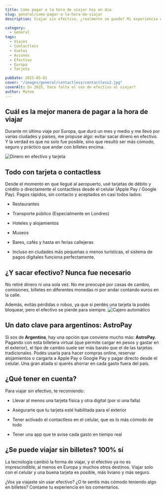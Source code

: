 ```yaml
---
title: Cómo pagar a la hora de viajar hoy en dia
slug: general/como-pagar-a-la-hora-de-viajar
description: Viajar sin efectivo, ¿realmente se puede? Mi experiencia en Europa.

category:
  - General
tags:
  - Viajes
  - Contactless
  - Vuelos 
  - Aviones
  - Efectivo
  - Europa 
  - Tarjeta

pubDate: 2025-05-01
cover: "/images/general/contactless/contactless2.jpg"
coverAlt: En 2025, hace falta el uso de efectivo al viajar?
author: Mateo 
---
```



## Cuál es la mejor manera de pagar a la hora de viajar
Durante mi último viaje por Europa, que duró un mes y medio y me llevó por varias ciudades y países, me propuse algo: evitar sacar dinero en efectivo. Y la verdad es que no solo fue posible, sino que resultó ser más cómodo, seguro y práctico que andar con billetes encima.

<img src="/images/general/contactless/tarjetas-de-credito1.jpg" alt="Dinero en efectivo y tarjeta">

## Todo con tarjeta o contactless
Desde el momento en que llegué al aeropuerto, usé tarjetas de débito y crédito o directamente el contactless desde el celular (Apple Pay / Google Pay). Pagos rápidos, sin contacto y aceptados en casi todos lados:

* Restaurantes

* Transporte público (Especialmente en Londres)

* Hoteles y alojamientos

* Museos

* Bares, cafés y hasta en ferias callejeras

* Incluso en ciudades más pequeñas o menos turísticas, el sistema de pagos digitales funciona perfectamente.

##  ¿Y sacar efectivo? Nunca fue necesario
No retiré dinero ni una sola vez.
No me preocupé por casas de cambio, comisiones, billetes en diferentes monedas ni por andar contando euros en la calle.

Además, evitás pérdidas o robos, ya que si perdés una tarjeta la podés bloquear, pero el efectivo se pierde para siempre.
<img src="/images/general/contactless/cajero-automatico-690.jpg" alt="Cajero automático">

## Un dato clave para argentinos: AstroPay
Si sos de **Argentina**, hay una opción que conviene mucho más: **AstroPay**.
Pagando con esta billetera virtual (que permite cargar en pesos y gastar en el exterior), el tipo de cambio suele ser más barato que el de las tarjetas tradicionales.
Podés usarla para hacer compras online, reservar alojamientos o cargarla a Apple Pay o Google Pay y pagar directo desde el celular.
Una gran aliada si querés ahorrar en cada gasto fuera del país.

##  ¿Qué tener en cuenta?
Para viajar sin efectivo, te recomiendo:

* Llevar al menos una tarjeta física y otra digital (por si una falla)

* Asegurarte que tu tarjeta esté habilitada para el exterior

* Tener activado el contactless en el celular, que es lo más cómodo de todo

* Tener una app que te avise cada gasto en tiempo real

##  ¿Se puede viajar sin billetes? 100% sí
La tecnología cambió la forma de viajar, y el efectivo ya no es imprescindible, al menos en Europa y muchos otros destinos.
Viajar solo con el celular y una buena tarjeta es posible, más liviano y más seguro.

¿Vos ya viajaste sin usar efectivo? ¿O te sentís más cómodo teniendo algo en billetes? Contame tu experiencia en los comentarios.

